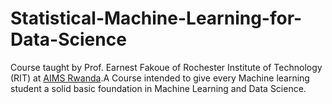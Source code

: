 # Statistical-Machine-Learning-for-Data-Science
Course taught by Prof. Earnest Fakoue of Rochester Institute of Technology (RIT) at [AIMS Rwanda](https://aims.ac.rw/).A Course intended to give every Machine learning student a solid basic foundation in Machine Learning and Data Science.
